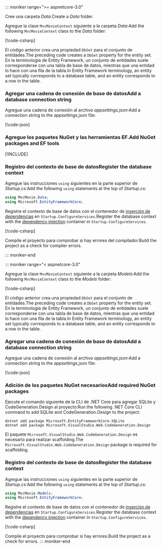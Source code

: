 ::: moniker range=">= aspnetcore-3.0"

<a name="dc"></a>

<span data-ttu-id="57dc2-101">Cree una carpeta *Data*.</span><span class="sxs-lookup"><span data-stu-id="57dc2-101">Create a *Data* folder.</span></span>

<span data-ttu-id="57dc2-102">Agregue la clase `MvcMovieContext` siguiente a la carpeta *Data*:</span><span class="sxs-lookup"><span data-stu-id="57dc2-102">Add the following `MvcMovieContext` class to the *Data* folder:</span></span>  

[!code-csharp[](~/tutorials/first-mvc-app/start-mvc/sample/MvcMovie3/zDocOnly/MvcMovieContext.cs?name=snippet)]

<span data-ttu-id="57dc2-103">El código anterior crea una propiedad `DbSet` para el conjunto de entidades.</span><span class="sxs-lookup"><span data-stu-id="57dc2-103">The preceding code creates a `DbSet` property for the entity set.</span></span> <span data-ttu-id="57dc2-104">En la terminología de Entity Framework, un conjunto de entidades suele corresponderse con una tabla de base de datos, mientras que una entidad lo hace con una fila de la tabla.</span><span class="sxs-lookup"><span data-stu-id="57dc2-104">In Entity Framework terminology, an entity set typically corresponds to a database table, and an entity corresponds to a row in the table.</span></span>

<a name="cs"></a>

### <a name="add-a-database-connection-string"></a><span data-ttu-id="57dc2-105">Agregar una cadena de conexión de base de datos</span><span class="sxs-lookup"><span data-stu-id="57dc2-105">Add a database connection string</span></span>

<span data-ttu-id="57dc2-106">Agregue una cadena de conexión al archivo *appsettings.json*:</span><span class="sxs-lookup"><span data-stu-id="57dc2-106">Add a connection string to the *appsettings.json* file:</span></span>

[!code-json[](~/tutorials/first-mvc-app/start-mvc/sample/MvcMovie3/appsettings_SQLite.json?highlight=10-12)]

### <a name="add-nuget-packages-and-ef-tools"></a><span data-ttu-id="57dc2-107">Agregue los paquetes NuGet y las herramientas EF.</span><span class="sxs-lookup"><span data-stu-id="57dc2-107">Add NuGet packages and EF tools</span></span>

[!INCLUDE[](~/includes/add-EF-NuGet-SQLite-CLI.md)]

<a name="reg"></a>

### <a name="register-the-database-context"></a><span data-ttu-id="57dc2-108">Registro del contexto de base de datos</span><span class="sxs-lookup"><span data-stu-id="57dc2-108">Register the database context</span></span>

<span data-ttu-id="57dc2-109">Agregue las instrucciones `using` siguientes en la parte superior de *Startup.cs*:</span><span class="sxs-lookup"><span data-stu-id="57dc2-109">Add the following `using` statements at the top of *Startup.cs*:</span></span>

```csharp
using MvcMovie.Data;
using Microsoft.EntityFrameworkCore;
```

<span data-ttu-id="57dc2-110">Registre el contexto de base de datos con el contenedor de [inserción de dependencias](xref:fundamentals/dependency-injection) en `Startup.ConfigureServices`.</span><span class="sxs-lookup"><span data-stu-id="57dc2-110">Register the database context with the [dependency injection](xref:fundamentals/dependency-injection) container in `Startup.ConfigureServices`.</span></span>

[!code-csharp[](~/tutorials/first-mvc-app/start-mvc/sample/MvcMovie3/Startup.cs?name=snippet_UseSqlite&highlight=6-7)]

<span data-ttu-id="57dc2-111">Compile el proyecto para comprobar si hay errores del compilador.</span><span class="sxs-lookup"><span data-stu-id="57dc2-111">Build the project as a check for compiler errors.</span></span>

::: moniker-end

::: moniker range="< aspnetcore-3.0"

<span data-ttu-id="57dc2-112">Agregue la clase `MvcMovieContext` siguiente a la carpeta *Models*:</span><span class="sxs-lookup"><span data-stu-id="57dc2-112">Add the following `MvcMovieContext` class to the *Models* folder:</span></span>  

[!code-csharp[](~/tutorials/first-mvc-app/start-mvc/sample/MvcMovie22/Data/MvcMovieContext.cs)]

<span data-ttu-id="57dc2-113">El código anterior crea una propiedad `DbSet` para el conjunto de entidades.</span><span class="sxs-lookup"><span data-stu-id="57dc2-113">The preceding code creates a `DbSet` property for the entity set.</span></span> <span data-ttu-id="57dc2-114">En la terminología de Entity Framework, un conjunto de entidades suele corresponderse con una tabla de base de datos, mientras que una entidad lo hace con una fila de la tabla.</span><span class="sxs-lookup"><span data-stu-id="57dc2-114">In Entity Framework terminology, an entity set typically corresponds to a database table, and an entity corresponds to a row in the table.</span></span>

<a name="cs"></a>

### <a name="add-a-database-connection-string"></a><span data-ttu-id="57dc2-115">Agregar una cadena de conexión de base de datos</span><span class="sxs-lookup"><span data-stu-id="57dc2-115">Add a database connection string</span></span>

<span data-ttu-id="57dc2-116">Agregue una cadena de conexión al archivo *appsettings.json*:</span><span class="sxs-lookup"><span data-stu-id="57dc2-116">Add a connection string to the *appsettings.json* file:</span></span>

[!code-json[](~/tutorials/razor-pages/razor-pages-start/sample/RazorPagesMovie/appsettings_SQLite.json?highlight=8-10)]

### <a name="add-required-nuget-packages"></a><span data-ttu-id="57dc2-117">Adición de los paquetes NuGet necesarios</span><span class="sxs-lookup"><span data-stu-id="57dc2-117">Add required NuGet packages</span></span>

<span data-ttu-id="57dc2-118">Ejecute el comando siguiente de la CLI de .NET Core para agregar SQLite y CodeGeneration.Design al proyecto:</span><span class="sxs-lookup"><span data-stu-id="57dc2-118">Run the following .NET Core CLI command to add SQLite and CodeGeneration.Design  to the project:</span></span>

```dotnetcli
dotnet add package Microsoft.EntityFrameworkCore.SQLite
dotnet add package Microsoft.VisualStudio.Web.CodeGeneration.Design
```

<span data-ttu-id="57dc2-119">El paquete `Microsoft.VisualStudio.Web.CodeGeneration.Design` es necesario para realizar scaffolding.</span><span class="sxs-lookup"><span data-stu-id="57dc2-119">The `Microsoft.VisualStudio.Web.CodeGeneration.Design` package is required for scaffolding.</span></span>

<a name="reg"></a>

### <a name="register-the-database-context"></a><span data-ttu-id="57dc2-120">Registro del contexto de base de datos</span><span class="sxs-lookup"><span data-stu-id="57dc2-120">Register the database context</span></span>

<span data-ttu-id="57dc2-121">Agregue las instrucciones `using` siguientes en la parte superior de *Startup.cs*:</span><span class="sxs-lookup"><span data-stu-id="57dc2-121">Add the following `using` statements at the top of *Startup.cs*:</span></span>

```csharp
using MvcMovie.Models;
using Microsoft.EntityFrameworkCore;
```

<span data-ttu-id="57dc2-122">Registre el contexto de base de datos con el contenedor de [inserción de dependencias](xref:fundamentals/dependency-injection) en `Startup.ConfigureServices`.</span><span class="sxs-lookup"><span data-stu-id="57dc2-122">Register the database context with the [dependency injection](xref:fundamentals/dependency-injection) container in `Startup.ConfigureServices`.</span></span>

[!code-csharp[](~/tutorials/first-mvc-app/start-mvc/sample/MvcMovie22/Startup.cs?name=snippet_UseSqlite&highlight=11-12)]

<span data-ttu-id="57dc2-123">Compile el proyecto para comprobar si hay errores.</span><span class="sxs-lookup"><span data-stu-id="57dc2-123">Build the project as a check for errors.</span></span>
::: moniker-end